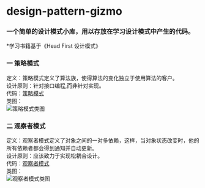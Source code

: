 # design-pattern-gizmo  
### 一个简单的设计模式小库，用以存放在学习设计模式中产生的代码。  
*学习书籍基于《Head First 设计模式》  
### 一 策略模式   
定义：策略模式定义了算法族，使得算法的变化独立于使用算法的客户。  
设计原则：针对接口编程,而非针对实现。  
代码：[策略模式](https://github.com/ChenWorkSpace/design-pattern-gizmo/tree/master/java/strategy-mode)  
类图：  
![策略模式类图](https://uncomapp.oss-cn-beijing.aliyuncs.com/uncom_dynamics/strategy-mode.png)  
### 二 观察者模式  
定义：观察者模式定义了对象之间的一对多依赖，这样，当对象状态改变时，他的所有依赖者都会得到通知并自动更新。  
设计原则：应该致力于实现松耦合设计。  
代码：[观察者模式](https://github.com/ChenWorkSpace/design-pattern-gizmo/tree/master/java/Observer-mode)  
类图：  
![观察者模式类图](https://uncomapp.oss-cn-beijing.aliyuncs.com/uncom_dynamics/observer-mode.png)  


